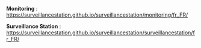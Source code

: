 **Monitoring** : https://surveillancestation.github.io/surveillancestation/monitoring/fr_FR/

**Surveillance Station** : https://surveillancestation.github.io/surveillancestation/surveillancestation/fr_FR/
